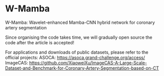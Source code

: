 # W-Mamba 
W-Mamba: Wavelet-enhanced Mamba-CNN hybrid network for coronary artery segmentation

Since organising the code takes time, we will gradually open source the code after the article is accepted!

For applications and downloads of public datasets, please refer to the official projects:
ASOCA: https://asoca.grand-challenge.org/access/
ImageCAS: https://github.com/XiaoweiXu/ImageCAS-A-Large-Scale-Dataset-and-Benchmark-for-Coronary-Artery-Segmentation-based-on-CT
